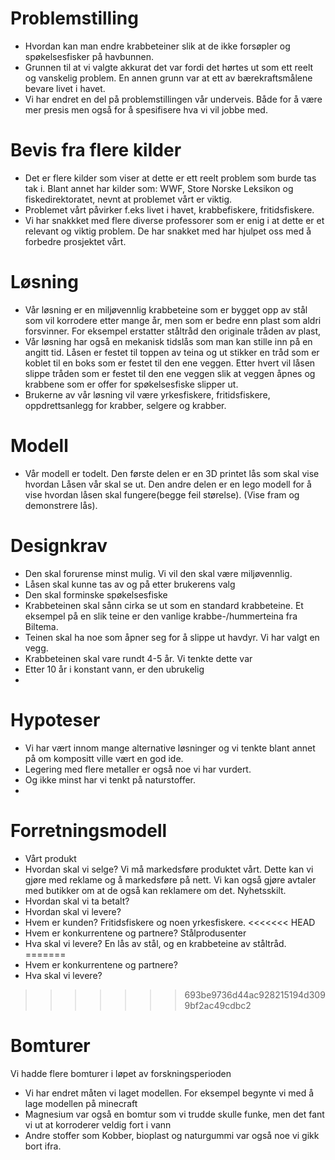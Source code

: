 # Problemstilling
- Hvordan kan man endre krabbeteiner slik at de ikke forsøpler og spøkelsesfisker på havbunnen. 
- Grunnen til at vi valgte akkurat det var fordi det hørtes ut som ett reelt og vanskelig problem. En annen grunn var at ett av bærekraftsmålene bevare livet i havet.
- Vi har endret en del på problemstillingen vår underveis. Både for å være mer presis men også for å spesifisere hva vi vil jobbe med. 

# Bevis fra flere kilder
- Det er flere kilder som viser at dette er ett reelt problem som burde tas tak i. Blant annet har kilder som: WWF, Store Norske Leksikon og fiskedirektoratet, nevnt at problemet vårt er viktig.
- Problemet vårt påvirker f.eks livet i havet, krabbefiskere, fritidsfiskere.
- Vi har snakkket med flere diverse professorer som er enig i at dette er et relevant og viktig problem. De har snakket med har hjulpet oss med å forbedre prosjektet vårt. 

# Løsning
- Vår løsning er en miljøvennlig krabbeteine som er bygget opp av stål som vil korrodere etter mange år, men som er bedre enn plast som aldri forsvinner. For eksempel erstatter ståltråd den originale tråden av plast,
- Vår løsning har også en mekanisk tidslås som man kan stille inn på en angitt tid. Låsen er festet til toppen av teina og ut stikker en tråd som er koblet til en boks som er festet til den ene veggen. Etter hvert vil låsen slippe tråden som er festet til den ene veggen slik at veggen åpnes og krabbene som er offer for spøkelsesfiske slipper ut.
- Brukerne av vår løsning vil være yrkesfiskere, fritidsfiskere, oppdrettsanlegg for krabber, selgere og krabber.

# Modell
- Vår modell er todelt. Den første delen er en 3D printet lås som skal vise hvordan Låsen vår skal se ut. Den andre delen er en lego modell for å vise hvordan låsen skal fungere(begge feil størelse). (Vise fram og demonstrere lås).

# Designkrav
- Den skal forurense minst mulig. Vi vil den skal være miljøvennlig. 
- Låsen skal kunne tas av og på etter brukerens valg
- Den skal forminske spøkelsesfiske
- Krabbeteinen skal sånn cirka se ut som en standard krabbeteine. Et eksempel på en slik teine er den vanlige krabbe-/hummerteina fra Biltema. 
- Teinen skal ha noe som åpner seg for å slippe ut havdyr. Vi har valgt en vegg.
- Krabbeteinen skal vare rundt 4-5 år. Vi tenkte dette var 
- Etter 10 år i konstant vann, er den ubrukelig
- 
# Hypoteser
- Vi har vært innom mange alternative løsninger og vi tenkte blant annet på om kompositt ville vært en god ide.
- Legering med flere metaller er også noe vi har vurdert.
- Og ikke minst har vi tenkt på naturstoffer.
- 


# Forretningsmodell
- Vårt produkt
- Hvordan skal vi selge? Vi må markedsføre produktet vårt. Dette kan vi gjøre med reklame og å markedsføre på nett. Vi kan også gjøre avtaler med butikker om at de også kan reklamere om det. Nyhetsskilt.
- Hvordan skal vi ta betalt? 
- Hvordan skal vi levere?
- Hvem er kunden? Fritidsfiskere og noen yrkesfiskere. 
<<<<<<< HEAD
- Hvem er konkurrentene og partnere? Stålprodusenter 
- Hva skal vi levere? En lås av stål, og en krabbeteine av ståltråd.
=======
- Hvem er konkurrentene og partnere?
- Hva skal vi levere? 
>>>>>>> 693be9736d44ac928215194d3099bf2ac49cdbc2


# Bomturer
Vi hadde flere bomturer i løpet av forskningsperioden
- Vi har endret måten vi laget modellen. For eksempel begynte vi med å lage modellen på minecraft
- Magnesium var også en bomtur som vi trudde skulle funke, men det fant vi ut at korroderer veldig fort i vann
- Andre stoffer som Kobber, bioplast og naturgummi var også noe vi gikk bort ifra. 

